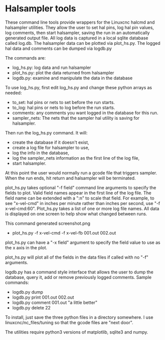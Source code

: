 # Halsampler tools

These command line tools provide wrappers for the Linuxcnc halcmd and halsampler
utilities.  They allow the user to set hal pins, log hal pin values, log comments,
then start halsampler, saving the run in an automatically generated output file.
All log data is captured in a local sqlite database called log.db. The halsampler
data can be plotted via plot_hs.py. The logged hal data and comments can be dumped
via logdb.py

The commands are:
* log_hs.py: log data and run halsampler
* plot_hs.py: plot the data returned from halsampler
* logdb.py: examine and manipulate the data in the database

To use log_hs.py, first edit log_hs.py and change these python arrays as needed:

* to_set: hal pins or nets to set before the run starts.
* to_log: hal pins or nets to log before the run starts.
* comments: any comments you want logged in the database for this run.
* sampler_nets: The nets that the sampler hal utility is saving for halsampler.

Then run the log_hs.py command. It will:
* create the database if it doesn't exist,
* create a log file for halsampler to use, 
* log the info in the database, 
* log the sampler_nets information as the first line of the log file,
* start halsampler. 

At this point the user would normally run a gcode file that
triggers sampler. When the run ends, hit return and halsampler will be
terminated.

plot_hs.py takes optional "-f field" command line arguments to specify the
fields to plot.  Valid field names appear in the first line of the log file. The
field name can be extended with a ":n" to scale that field. For example, to see
"x-vel-cmd" in inches per minute rather than inches per second, use
"-f x-vel-cmd:60". Plot_hs.py takes a list of one or more log file names. All
data is displayed on one screen to help show what changed between runs.

This command generated screenshot.png
* plot_hs.py -f x-vel-cmd -f x-vel-fb 001.out 002.out

plot_hs.py can have a "-x field" argument to specify the field value to use
as the x axis in the plot.

plot_hs.py will plot all of the fields in the data files if called with no
"-f" arguments.

logdb.py has a command style interface that allows the user to dump the database,
query it, add or remove previously logged comments. Sample commands:
* logdb.py dump
* logdb.py print 001.out 002.out
* logdb.py comment 001.out "a little better"
* logdb.py delete 22


To install, just save the three python files in a directory somewhere. I use
linuxcnc/nc_files/tuning so that the gcode files are "next door".

The utilities require python3 versions of matplotlib, sqlite3 and numpy.
